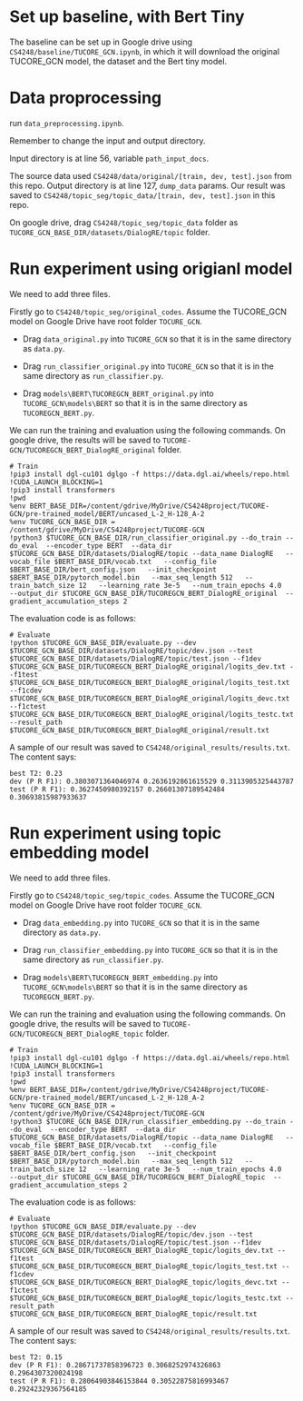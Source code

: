 # Set up baseline, with Bert Tiny 

The baseline can be set up in Google drive using `CS4248/baseline/TUCORE_GCN.ipynb`, in which it will download the original TUCORE_GCN model, the dataset and the Bert tiny model. 

# Data proprocessing

run `data_preprocessing.ipynb`. 

Remember to change the input and output directory.

Input directory is at line 56, variable `path_input_docs`.

The source data used `CS4248/data/original/[train, dev, test].json` from this repo.
Output directory is at line 127, `dump_data` params. Our result was saved to `CS4248/topic_seg/topic_data/[train, dev, test].json` in this repo. 

On google drive, drag `CS4248/topic_seg/topic_data` folder as `TUCORE_GCN_BASE_DIR/datasets/DialogRE/topic` folder.

# Run experiment using origianl model 

We need to add three files. 

Firstly go to `CS4248/topic_seg/original_codes`. Assume the TUCORE_GCN model on Google Drive have root folder `TOCURE_GCN`.

+ Drag `data_original.py` into `TUCORE_GCN` so that it is in the same directory as `data.py`.

+ Drag `run_classifier_original.py` into `TUCORE_GCN` so that it is in the same directory as `run_classifier.py`.

+ Drag `models\BERT\TUCOREGCN_BERT_original.py` into `TUCORE_GCN\models\BERT` so that it is in the same directory as `TUCOREGCN_BERT.py`.

We can run the training and evaluation using the following commands. On google drive, the results will be saved to `TUCORE-GCN/TUCOREGCN_BERT_DialogRE_original` folder.

```
# Train
!pip3 install dgl-cu101 dglgo -f https://data.dgl.ai/wheels/repo.html
!CUDA_LAUNCH_BLOCKING=1
!pip3 install transformers
!pwd
%env BERT_BASE_DIR=/content/gdrive/MyDrive/CS4248project/TUCORE-GCN/pre-trained_model/BERT/uncased_L-2_H-128_A-2
%env TUCORE_GCN_BASE_DIR = /content/gdrive/MyDrive/CS4248project/TUCORE-GCN
!python3 $TUCORE_GCN_BASE_DIR/run_classifier_original.py --do_train --do_eval  --encoder_type BERT  --data_dir $TUCORE_GCN_BASE_DIR/datasets/DialogRE/topic --data_name DialogRE   --vocab_file $BERT_BASE_DIR/vocab.txt   --config_file $BERT_BASE_DIR/bert_config.json   --init_checkpoint $BERT_BASE_DIR/pytorch_model.bin   --max_seq_length 512   --train_batch_size 12   --learning_rate 3e-5   --num_train_epochs 4.0   --output_dir $TUCORE_GCN_BASE_DIR/TUCOREGCN_BERT_DialogRE_original  --gradient_accumulation_steps 2
```

The evaluation code is as follows: 

```
# Evaluate
!python $TUCORE_GCN_BASE_DIR/evaluate.py --dev $TUCORE_GCN_BASE_DIR/datasets/DialogRE/topic/dev.json --test $TUCORE_GCN_BASE_DIR/datasets/DialogRE/topic/test.json --f1dev $TUCORE_GCN_BASE_DIR/TUCOREGCN_BERT_DialogRE_original/logits_dev.txt --f1test $TUCORE_GCN_BASE_DIR/TUCOREGCN_BERT_DialogRE_original/logits_test.txt --f1cdev $TUCORE_GCN_BASE_DIR/TUCOREGCN_BERT_DialogRE_original/logits_devc.txt --f1ctest $TUCORE_GCN_BASE_DIR/TUCOREGCN_BERT_DialogRE_original/logits_testc.txt --result_path $TUCORE_GCN_BASE_DIR/TUCOREGCN_BERT_DialogRE_original/result.txt
```

A sample of our result was saved to `CS4248/original_results/results.txt`. The content says:

```
best T2: 0.23
dev (P R F1): 0.3803071364046974 0.2636192861615529 0.3113905325443787
test (P R F1): 0.3627450980392157 0.26601307189542484 0.30693815987933637
```

# Run experiment using topic embedding model 

We need to add three files. 

Firstly go to `CS4248/topic_seg/topic_codes`. Assume the TUCORE_GCN model on Google Drive have root folder `TOCURE_GCN`.

+ Drag `data_embedding.py` into `TUCORE_GCN` so that it is in the same directory as `data.py`.

+ Drag `run_classifier_embedding.py` into `TUCORE_GCN` so that it is in the same directory as `run_classifier.py`.

+ Drag `models\BERT\TUCOREGCN_BERT_embedding.py` into `TUCORE_GCN\models\BERT` so that it is in the same directory as `TUCOREGCN_BERT.py`.

We can run the training and evaluation using the following commands. On google drive, the results will be saved to `TUCORE-GCN/TUCOREGCN_BERT_DialogRE_topic` folder.

```
# Train
!pip3 install dgl-cu101 dglgo -f https://data.dgl.ai/wheels/repo.html
!CUDA_LAUNCH_BLOCKING=1
!pip3 install transformers
!pwd
%env BERT_BASE_DIR=/content/gdrive/MyDrive/CS4248project/TUCORE-GCN/pre-trained_model/BERT/uncased_L-2_H-128_A-2
%env TUCORE_GCN_BASE_DIR = /content/gdrive/MyDrive/CS4248project/TUCORE-GCN
!python3 $TUCORE_GCN_BASE_DIR/run_classifier_embedding.py --do_train --do_eval  --encoder_type BERT  --data_dir $TUCORE_GCN_BASE_DIR/datasets/DialogRE/topic --data_name DialogRE   --vocab_file $BERT_BASE_DIR/vocab.txt   --config_file $BERT_BASE_DIR/bert_config.json   --init_checkpoint $BERT_BASE_DIR/pytorch_model.bin   --max_seq_length 512   --train_batch_size 12   --learning_rate 3e-5   --num_train_epochs 4.0   --output_dir $TUCORE_GCN_BASE_DIR/TUCOREGCN_BERT_DialogRE_topic  --gradient_accumulation_steps 2
```

The evaluation code is as follows: 

```
# Evaluate
!python $TUCORE_GCN_BASE_DIR/evaluate.py --dev $TUCORE_GCN_BASE_DIR/datasets/DialogRE/topic/dev.json --test $TUCORE_GCN_BASE_DIR/datasets/DialogRE/topic/test.json --f1dev $TUCORE_GCN_BASE_DIR/TUCOREGCN_BERT_DialogRE_topic/logits_dev.txt --f1test $TUCORE_GCN_BASE_DIR/TUCOREGCN_BERT_DialogRE_topic/logits_test.txt --f1cdev $TUCORE_GCN_BASE_DIR/TUCOREGCN_BERT_DialogRE_topic/logits_devc.txt --f1ctest $TUCORE_GCN_BASE_DIR/TUCOREGCN_BERT_DialogRE_topic/logits_testc.txt --result_path $TUCORE_GCN_BASE_DIR/TUCOREGCN_BERT_DialogRE_topic/result.txt
```

A sample of our result was saved to `CS4248/original_results/results.txt`. The content says:

```
best T2: 0.15
dev (P R F1): 0.28671737858396723 0.3068252974326863 0.2964307320024198
test (P R F1): 0.28064903846153844 0.30522875816993467 0.29242329367564185
```